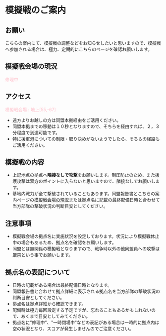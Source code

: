 # 模擬戦のご案内

## お願い
こちらの案内にて、模擬戦の調整などをお知らせしたいと思いますので、模擬戦へ参加される場合は、極力、定期的にこちらのページを確認お願いします。

## 模擬戦会場の現況
<span style="color:pink">修理中</span>

## アクセス
<span style="color:pink">模擬戦会場 : 地上[55,-67]</span>
* 遠方よりお越しの方は同盟本拠経由をご活用ください。
* 同盟本拠までの移動は１０秒となりますので、そちらを経由すれば、２，３分程度で到達可能です。
* 特に援軍港についての制限・取り決めがないようでしたら、そちらの経路もご活用ください。

## 模擬戦の内容
* 上記地点の拠点へ**隣接なしで攻撃**をお願いします。制圧防止のため、また援護攻撃は双方のポイントに入らないと思いますので、隣接なしでお願いします。
* 基地内戦力が全て撃破されていることもあります。同盟報告書とこちらの案内ページの[模擬戦会場の現況](#模擬戦会場の現況)または拠点名に記載の最終配備日時と合わせて当方部隊の撃破状況の判断目安としてください。

## 注意事項
* 模擬戦会場の拠点名に実施状況を設定しております。状況により模擬戦休止中の場合もあるため、拠点名を確認をお願いします。
* 同盟とは無関係の模擬戦となりますので、戦争時以外の他同盟員への攻撃は厳禁という事でお願いします。

## 拠点名の表記について
* 日時の記載がある場合は最終配備日時となります。
* 同盟報告書と合わせて拠点詳細に表示される拠点名を当方部隊の撃破状況の判断目安としてください。
* 拠点名は拠点詳細から確認できます。
* 配備時は極力毎回設定する予定ですが、忘れることもあるかもしれないので、あくまで目安としてみてください。
* 拠点名に”修理中”、"一時閉場中"などの表記がある場合は一時的に拠点内は空の状況となり、スコアが発生しませんのでご注意ください。